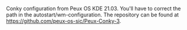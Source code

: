 Conky configuration from Peux OS KDE 21.03. You'll have to correct the path in the autostart/wm-configuration. The repository can be found at https://github.com/peux-os-sic/Peux-Conky-3.